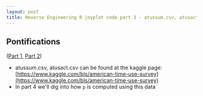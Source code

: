 ```yaml
---
layout: post
title: Reverse Engineering R joyplot code part 3 - atussum.csv, atusact.csv
---
```


## Pontifications

([Part 1](http://rolandtanglao.com/2017/07/10/p1-joyplot-r-reverse-engineering-part1/), [Part 2](http://rolandtanglao.com/2017/07/11/reverse-engineering-r-joyplot-code-part2-activity-tsv/))

* atussum.csv, atusact.csv can be found at the kaggle page: [https://www.kaggle.com/bls/american-time-use-survey](https://www.kaggle.com/bls/american-time-use-survey)
* In part 4 we'll dig into how ```p``` is computed using this data